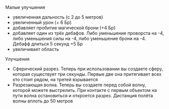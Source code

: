 Малые улучшения

- увеличенная дальность (с 2 до 5 метров)
- увеличенный урон (+ 6 Бр)
- добавляет пробитие магической брони (+4 Бр)
- добавляет один из трёх дебафов. Либо уменьшение проворста на -4, либо уменьшения силы на -4, либо уменьшение брони на -4. Дебафф длиться 5 секунд +5 Бр
- увеличивает область

Улучшения

- Сферический разрез. Теперь при использовании вы создаете сферу, которая существует три секунды. Первые две она притягивает всех кто стоит рядом, на третей взрывается
- Разрезающая волна. Теперь вы создаете перед собой волну, которой можете выстрелить. При контакте с первым объектом на пути волна остановиться и откроется разрез. Дистанция полёта волны вплоть до 50 метров
